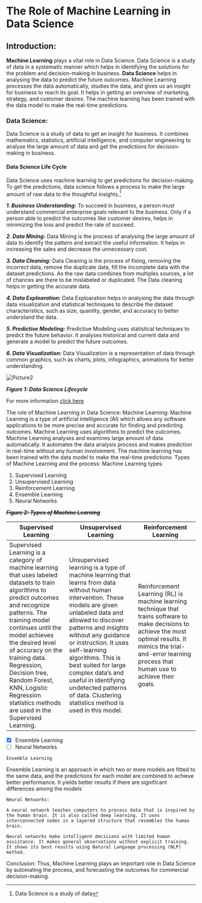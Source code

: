 # The Role of Machine Learning in Data Science
## Introduction:
**Machine Learning** plays a vital role in Data Science. Data Science is a study of data in a systematic manner which helps in identifying the solutions for the problem and decision-making in business. **Data Science** helps in analysing the data to predict the future outcomes. 
Machine Learning processes the data automatically, studies the data, and gives us an insight for business to reach its goal. It helps in getting an overview of marketing, strategy, and customer desires. The machine learning has been trained with the data model to make the real-time predictions.
### Data Science: 
Data Science is a study of data to get an insight for business. It combines mathematics, statistics, artificial intelligence, and computer engineering to analyse the large amount of data and get the predictions for decision-making in business.
#### Data Science Life Cycle
Data Science uses machine learning to get predictions for decision-making. To get the predictions, data science follows a process to make the large amount of raw data to the thoughtful insights.[^1] 
[^1]:Data Science is a study of data

**_1.	Business Understanding:_**
To succeed in business, a person must understand commercial enterprise goals relevant to the business. Only if a person able to predict the outcomes like customer desires, helps in minimizing the loss and predict the rate of succeed. 

**_2.	Data Mining:_**
Data Mining is the process of analysing the large amount of data to identify the pattern and extract the useful information. It helps in increasing the sales and decrease the unnecessary cost.

**_3.	Data Cleaning:_**
Data Cleaning is the process of fixing, removing the incorrect data, remove the duplicate data, fill the incomplete data with the dataset predictions. As the raw data combines from multiples sources, a lot of chances are there to be mislabeled or duplicated. The Data cleaning helps in getting the accurate data.

**_4.	Data Exploaration:_**
Data Exploaration helps in analysing the data through data visualization and statistical techniques to describe the dataset characteristics, such as size, quantity, gender, and accuracy to better understand the data. 

**_5.	Predictive Modeling:_**
Predictive Modeling uses statistical techniques to predict the future behavior. It analyses historical and current data and generate a model to predict the future outcomes.

**_6.	Data Visualization:_**
Data Visualization is a representation of data through common graphics, such as charts, plots, infographics, animations for better understanding.
 
![Picture2](https://github.com/CynthiaPaulraj/User-Manual/assets/106270841/e0332573-7d26-464a-93bf-66aba082b88f)

**_Figure 1: Data Science Lifecycle_**

For more information [click here](https://www.ibm.com/topics/data-science#:~:text=the%20next%20step-,What%20is%20data%20science%3F,hidden%20in%20an%20organization%27s%20data.)

The role of Machine Learning in Data Science:
Machine Learning:
Machine Learning is a type of artificial intelligence (AI) which allows any software applications to be more precise and accurate for finding and predicting outcomes. Machine Learning uses algorithms to predict the outcomes.
Machine Learning analyses and examines large amount of data automatically. It automates the data analysis process and makes prediction in real-time without any human involvement. The machine learning has been trained with the data model to make the real-time predictions.
Types of Machine Learning and the process:
Machine Learning types:
1.	Supervised Learning
2.	Unsupervised Learning
3.	Reinforcement Learning
4.	Ensemble Learning
5.	Neural Networks
 
~~**_Figure 2: Types of Machine Learning_**~~

| Supervised Learning | Unsupervised Learning | Reinforcement Learning |
| ------ | ------| ------------- |
| Supervised Learning is a category of machine learning that uses labeled datasets to train algorithms to predict outcomes and recognize patterns.  The training model continues until the model achieves the desired level of accuracy on the training data.  Regression, Decision tree, Random Forest, KNN, Logistic Regression statistics methods are used in the Supervised Learning. | Unsupervised learning is a type of machine learning that learns from data without human intervention. These models are given unlabeled data and allowed to discover patterns and insights without any guidance or instruction. It uses self-learning algorithms. This is best suited for large complex data’s and useful in identifying undetected patterns of data. Clustering statistics method is used in this model.| Reinforcement Learning (RL) is machine learning technique that trains software to make decisions to achieve the most optimal results. It mimics the trial-and-error learning process that human use to achieve their goals. |

- [x] Ensemble Learning
- [ ] Neural Networks

`Ensemble Learning`

Ensemble Learning is an approach in which two or more models are fitted to the same data, and the predictions for each model are combined to achieve better performance. It yields better results if there are significant differences among the models`

```
Neural Networks:

A neural network teaches computers to process data that is inspired by the human brain. It is also called deep learning. It uses interconnected nodes in a layered structure that resembles the human brain.

Neural networks make intelligent decisions with limited human assistance. It makes general observations without explicit training. It shows its best results using Natural Language processing (NLP) method.
```

Conclusion:
Thus, Machine Learning plays an important role in Data Science by automating the process, and forecasting the outcomes for commercial decision-making. 

